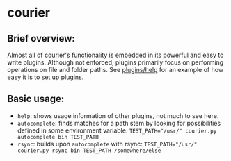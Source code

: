 courier
=======

Brief overview:
---------------
Almost all of courier's functionality is embedded in its powerful and easy to write plugins.
Although not enforced, plugins primarily focus on performing operations on file and folder paths.
See [plugins/help](https://github.com/pelmers/courier/blob/master/plugins/help) for an example of how easy it is to set up plugins.

Basic usage:
------------

 - `help`: shows usage information of other plugins, not much to see here.
 - `autocomplete`: finds matches for a path stem by looking for possibilities defined in some environment variable: `TEST_PATH="/usr/" courier.py autocomplete bin TEST_PATH`
 - `rsync`: builds upon `autocomplete` with rsync: `TEST_PATH="/usr/" courier.py rsync bin TEST_PATH /somewhere/else`
